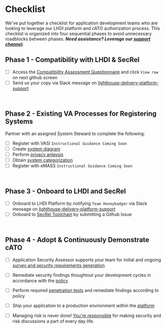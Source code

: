 # Checklist

We've put together a checklist for application development teams who are looking to leverage our LHDI platform and cATO authorization process. This checklist is organized into four sequential phases to avoid unnecessary roadblocks between phases. ***Need assistance? Leverage our [support channel](contact.md).*** 

## Phase 1 - Compatibility with LHDI & SecRel
- [ ] Access the [Compatibility Assessment Questionnaire](compatibility.docx) and click `View raw` on next github screen
- [ ] Send us your copy via Slack message on [lighthouse-delivery-platform-support](https://lighthouseva.slack.com/archives/C03UA9MV1EH)

<br/>

## Phase 2 - Existing VA Processes for Registering Systems
Partner with an assigned System Steward to complete the following:

- [ ] Register with VASI `Instructional Guidance Coming Soon`
- [ ] Create [system diagram](diagram.md) 
- [ ] Perform [privacy anlaysis](privacy.md)
- [ ] Obtain [system categorization](categorization.md) 
- [ ] Register with eMASS `Instructional Guidance Coming Soon`

<br/>

## Phase 3 - Onboard to LHDI and SecRel
- [ ] Onboard to LHDI Platform by notifying `Team Honeybadger` via Slack message on [lighthouse-delivery-platform-support](https://lighthouseva.slack.com/archives/C03UA9MV1EH)
- [ ] Onboard to [SecRel Toolchain](https://upgraded-invention-05777635.pages.github.io/onboarding/) by submitting a Github Issue

<br/>

## Phase 4 - Adopt & Continuously Demonstrate cATO
- [ ] Application Security Assessor supports your team for initial and ongoing [survey and security requirements generation](selection.md)
- [ ] Remediate security findings thoughtout your development cycles in accordance with the [policy](policy.md)
- [ ] Perform required [penetration tests](testing.md) and remediate findings according to policy
- [ ] Ship your application to a production environment within the [platform](platform.md)
- [ ] Managing risk is never done! [You're responsible](monitoring.md) for making security and risk discussions a part of every day life.

